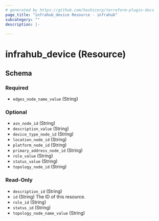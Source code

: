 ```yaml
---
# generated by https://github.com/hashicorp/terraform-plugin-docs
page_title: "infrahub_device Resource - infrahub"
subcategory: ""
description: |-
  
---
```


# infrahub_device (Resource)





<!-- schema generated by tfplugindocs -->
## Schema

### Required

- `edges_node_name_value` (String)

### Optional

- `asn_node_id` (String)
- `description_value` (String)
- `device_type_node_id` (String)
- `location_node_id` (String)
- `platform_node_id` (String)
- `primary_address_node_id` (String)
- `role_value` (String)
- `status_value` (String)
- `topology_node_id` (String)

### Read-Only

- `description_id` (String)
- `id` (String) The ID of this resource.
- `role_id` (String)
- `status_id` (String)
- `topology_node_name_value` (String)
